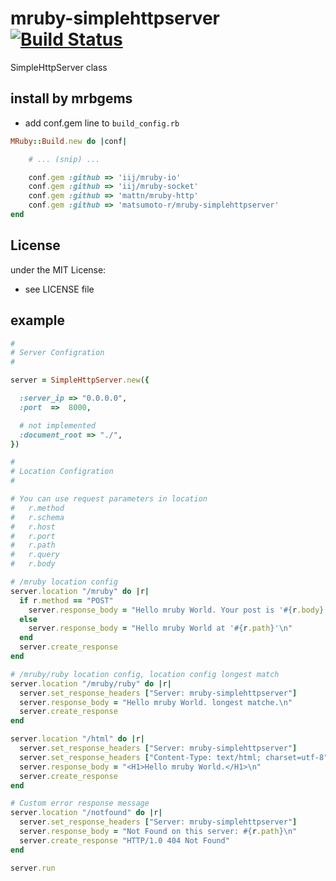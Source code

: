 # mruby-simplehttpserver   [![Build Status](https://travis-ci.org/matsumoto-r/mruby-simplehttpserver.png?branch=master)](https://travis-ci.org/matsumoto-r/mruby-simplehttpserver)
SimpleHttpServer class
## install by mrbgems 
- add conf.gem line to `build_config.rb` 

```ruby
MRuby::Build.new do |conf|

    # ... (snip) ...

    conf.gem :github => 'iij/mruby-io'
    conf.gem :github => 'iij/mruby-socket'
    conf.gem :github => 'mattn/mruby-http'
    conf.gem :github => 'matsumoto-r/mruby-simplehttpserver'
end
```

## License
under the MIT License:
- see LICENSE file

## example 
```ruby
# 
# Server Configration
# 

server = SimpleHttpServer.new({

  :server_ip => "0.0.0.0",
  :port  =>  8000,

  # not implemented 
  :document_root => "./",
})

# 
# Location Configration
# 

# You can use request parameters in location
#   r.method
#   r.schema
#   r.host
#   r.port
#   r.path
#   r.query
#   r.body

# /mruby location config
server.location "/mruby" do |r|
  if r.method == "POST"
    server.response_body = "Hello mruby World. Your post is '#{r.body}'\n"
  else
    server.response_body = "Hello mruby World at '#{r.path}'\n"
  end
  server.create_response
end

# /mruby/ruby location config, location config longest match
server.location "/mruby/ruby" do |r|
  server.set_response_headers ["Server: mruby-simplehttpserver"]
  server.response_body = "Hello mruby World. longest matche.\n"
  server.create_response
end

server.location "/html" do |r|
  server.set_response_headers ["Server: mruby-simplehttpserver"]
  server.set_response_headers ["Content-Type: text/html; charset=utf-8"]
  server.response_body = "<H1>Hello mruby World.</H1>\n"
  server.create_response
end

# Custom error response message
server.location "/notfound" do |r|
  server.set_response_headers ["Server: mruby-simplehttpserver"]
  server.response_body = "Not Found on this server: #{r.path}\n"
  server.create_response "HTTP/1.0 404 Not Found"
end

server.run

```
